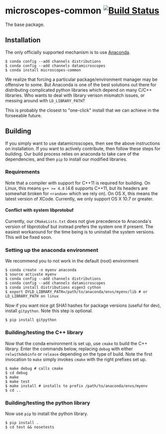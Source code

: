 # microscopes-common [![Build Status](https://travis-ci.org/datamicroscopes/common.svg?branch=master)](https://travis-ci.org/datamicroscopes/common)

The base package. 

## Installation
The only officially supported mechanism is to use [Anaconda](https://store.continuum.io/cshop/anaconda/). 

    $ conda config --add channels distributions 
    $ conda config --add channels datamicroscopes
    $ conda install microscopes-common

We realize that forcing a particular package/environment manager may be offensive to some.
But Anaconda is one of the best solutions out there for distributing complicated python libraries
which depend on many C/C++ libraries. Who wants to deal with library verison mismatch issues, or 
messing around with `LD_LIBRARY_PATH`?

This is probably the closest to "one-click" install that we can achieve in the forseeable future. 

## Building
If you simply want to use datamicroscopes, then see the above instructions on installation. If you want to actively contribute, then follow these steps for building. Our build process relies on anaconda to take care of the dependencies, and then `pip` to install our modified libraries. 

### Requirements
Note that a compiler with support for C++11 is required for building. On Linux, this means `g++ >= 4.8` (4.6 supports C++11, but its headers are somewhat broken for `<random>` which we rely on). On OS X, this means the latest version of XCode. Currently, we only support OS X 10.7 or greater. 

#### Conflict with system libprotobuf
Currently, our `CMakeLists.txt` does not give precedence to Anaconda's version of libprotobuf but instead prefers the system one if present. The easiest workaround for the time being is to uninstall the system versions. This will be fixed soon.

### Setting up the anaconda environment
We recommend you to not work in the default (root) environment

    $ conda create -n myenv anaconda 
    $ source activate myenv
    $ conda config --add channels distributions 
    $ conda config --add channels datamicroscopes
    $ conda install distributions eigen3 cython
    $ export DYLD_LIBRARY_PATH=/path/to/anaconda/envs/myenv/lib # or LD_LIBRARY_PATH on linux
    
Now if you want nice git SHA1 hashes for package versions (useful for dev), install `gitpython`. Note this step is optional. 
    
    $ pip install gitpython
    
### Building/testing the C++ library
Now that the conda environment is set up, use `cmake` to build the C++ library. Enter the commands below, replacing `debug` with either `relwithdebinfo` or `release` depending on the type of build. Note the first invocation to `make` simply invokes `cmake` with the right prefixes set up.

    $ make debug # calls cmake
    $ cd debug
    $ make 
    $ make test 
    $ make install # installs to prefix /path/to/anaconda/envs/myenv
    $ cd ..
  
### Building/testing the python library
Now use `pip` to install the python library.

    $ pip install . 
    $ cd test && nosetests
